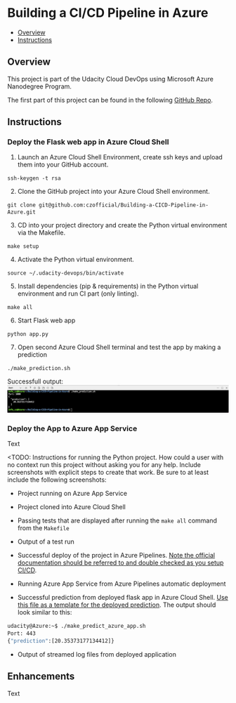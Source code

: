 # Building a CI/CD Pipeline in Azure

* [Overview](#overview)
* [Instructions](#instructions)

## Overview
This project is part of the Udacity Cloud DevOps using Microsoft Azure Nanodegree Program.

The first part of this project can be found in the following [GitHub Repo](https://github.com/czofficial/Udacity-Cloud-DevOps-using-Microsoft-Azure-Nanodegree-Program/tree/master/C2-AgileDevelopmentwithAzure).

## Instructions
### Deploy the Flask web app in Azure Cloud Shell
1. Launch an Azure Cloud Shell Environment, create ssh keys and upload them into your GitHub account.
````
ssh-keygen -t rsa
````
2. Clone the GitHub project into your Azure Cloud Shell environment.
````
git clone git@github.com:czofficial/Building-a-CICD-Pipeline-in-Azure.git
````
3. CD into your project directory and create the Python virtual environment via the Makefile.
```
make setup
```
4. Activate the Python virtual environment.
```
source ~/.udacity-devops/bin/activate
```
5. Install dependencies (pip & requirements) in the Python virtual environment and run CI part (only linting).
```
make all
```
6. Start Flask web app
```
python app.py
```
7. Open second Azure Cloud Shell terminal and test the app by making a prediction
```
./make_prediction.sh
```

Successfull output:
![cloud-shell-prediction](./screenshots/cloud-shell_prediction.png)

### Deploy the App to Azure App Service
Text

<TODO:  Instructions for running the Python project.  How could a user with no context run this project without asking you for any help.  Include screenshots with explicit steps to create that work. Be sure to at least include the following screenshots:

* Project running on Azure App Service

* Project cloned into Azure Cloud Shell

* Passing tests that are displayed after running the `make all` command from the `Makefile`

* Output of a test run

* Successful deploy of the project in Azure Pipelines.  [Note the official documentation should be referred to and double checked as you setup CI/CD](https://docs.microsoft.com/en-us/azure/devops/pipelines/ecosystems/python-webapp?view=azure-devops).

* Running Azure App Service from Azure Pipelines automatic deployment

* Successful prediction from deployed flask app in Azure Cloud Shell.  [Use this file as a template for the deployed prediction](https://github.com/udacity/nd082-Azure-Cloud-DevOps-Starter-Code/blob/master/C2-AgileDevelopmentwithAzure/project/starter_files/flask-sklearn/make_predict_azure_app.sh).
The output should look similar to this:

```bash
udacity@Azure:~$ ./make_predict_azure_app.sh
Port: 443
{"prediction":[20.35373177134412]}
```

* Output of streamed log files from deployed application
> 

## Enhancements
Text